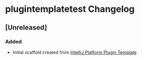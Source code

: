<!-- Keep a Changelog guide -> https://keepachangelog.com -->

# plugintemplatetest Changelog

## [Unreleased]
### Added
- Initial scaffold created from [IntelliJ Platform Plugin Template](https://github.com/JetBrains/intellij-platform-plugin-template)
